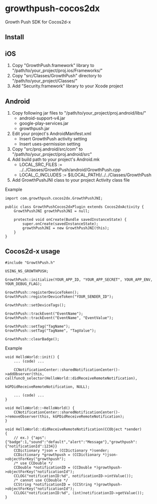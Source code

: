 growthpush-cocos2dx
===================

Growth Push SDK for Cocos2d-x

Install
----------------
iOS
----------------
1. Copy "GrowthPush.framework" library to "/path/to/your_project/proj.ios/Frameworks/"
2. Copy "src/Classes/GrowthPush" directory to "/path/to/your_project/Classes/"
3. Add "Security.framework" library to your Xcode project

Android
----------------
1. Copy following jar files to "/path/to/your_project/proj.android/libs/"
      * android-support-v4.jar
      * google-play-services.jar
      * growthpush.jar
2. Edit your project's AndroidManifest.xml
      * Insert GrowthPush activity setting
      * Insert uses-permission setting
3. Copy "src/proj.android/src/com" to "/path/to/your_project/proj.android/src"
4. Add build path to your project's Android.mk
      * LOCAL_SRC_FILES := ../../Classes/GrowthPush/android/GrowthPush.cpp
      * LOCAL_C_INCLUDES := $(LOCAL_PATH)/../../Classes/GrowthPush
5. Add GrowthPushJNI class to your project Activity class file

Example

```
import com.growthpush.cocos2dx.GrowthPushJNI;

public class GrowthPushCocos2dxPlugin extends Cocos2dxActivity {
    GrowthPushJNI growthPushJNI = null;
    
    protected void onCreate(Bundle savedInstanceState) {
        super.onCreate(savedInstanceState);
        growthPushJNI = new GrowthPushJNI(this);
    }
}
```

Cocos2d-x usage
----------------

```
#include "GrowthPush.h"

USING_NS_GROWTHPUSH;

GrowthPush::initialize(YOUR_APP_ID, "YOUR_APP_SECRET", YOUR_APP_ENV, YOUR_DEBUG_FLAG);

GrowthPush::registerDeviceToken();
GrowthPush::registerDeviceToken("YOUR_SENDER_ID");

GrowthPush::setDeviceTags();

GrowthPush::trackEvent("EventName");
GrowthPush::trackEvent("EventName", "EventValue");

GrowthPush::setTag("TagName");
GrowthPush::setTag("TagName", "TagValue");

GrowthPush::clearBadge();
```

Example

```
void HelloWorld::init() {
    ... (code) ...
    
    CCNotificationCenter::sharedNotificationCenter()->addObserver(this, callfuncO_selector(HelloWorld::didReceiveRemoteNotification),
                                                                  kGPDidReceiveRemoteNotification, NULL);

    ... (code) ...
}

void HelloWorld::~HelloWorld() {
    CCNotificationCenter::sharedNotificationCenter()->removeObserver(this, kGPDidReceiveRemoteNotification);
}

void HelloWorld::didReceiveRemoteNotification(CCObject *sender)
{
    // ex.) {"aps":{"badge":1,"sound":"default","alert":"Message"},"growthpush":{"notificationId":1234}}
    CCDictionary *json = (CCDictionary *)sender;
    CCDictionary *growthpush = (CCDictionary *)json->objectForKey("growthpush");
    /* use CCDouble */
    CCDouble *notificationID = (CCDouble *)growthpush->objectForKey("notificationId");
    CCLOG("notificationID:%d", notificationID->intValue());
    /* cannot use CCDouble */
    CCString *notificationID = (CCString *)growthpush->objectForKey("notificationId");
    CCLOG("notificationID:%d", (int)notificationID->getValue());
}

```

